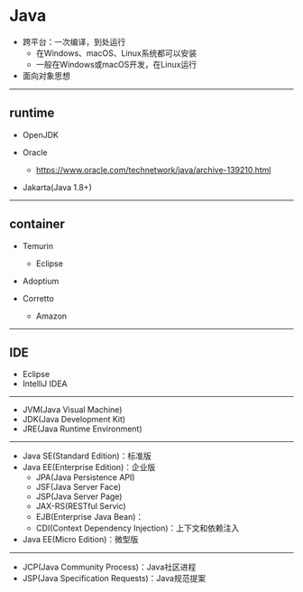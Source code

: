 # Java


- 跨平台：一次编译，到处运行
    - 在Windows、macOS、Linux系统都可以安装
    - 一般在Windows或macOS开发，在Linux运行
- 面向对象思想




---
## runtime


- OpenJDK

- Oracle
    - https://www.oracle.com/technetwork/java/archive-139210.html


- Jakarta(Java 1.8+)



---

## container

- Temurin
    - Eclipse

- Adoptium

- Corretto
    - Amazon



---
## IDE

- Eclipse
- IntelliJ IDEA



---


- JVM(Java Visual Machine)
- JDK(Java Development Kit)
- JRE(Java Runtime Environment)

---

- Java SE(Standard Edition)：标准版
- Java EE(Enterprise Edition)：企业版
    - JPA(Java Persistence API)
    - JSF(Java Server Face)
    - JSP(Java Server Page)
    - JAX-RS(RESTful Servic)
    - EJB(Enterprise Java Bean)：
    - CDI(Context Dependency Injection)：上下文和依赖注入
- Java EE(Micro Edition)：微型版

---

- JCP(Java Community Process)：Java社区进程
- JSP(Java Specification Requests)：Java规范提案




